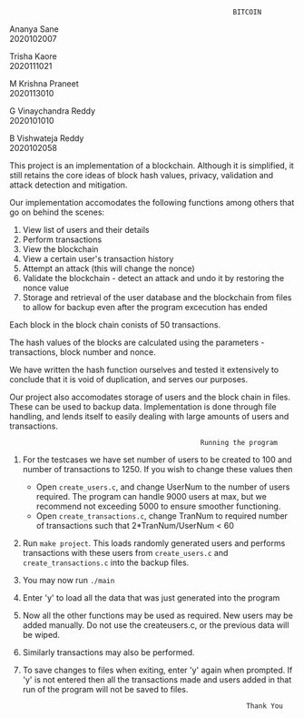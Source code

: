                                                            BITCOIN

Ananya Sane             
2020102007

Trisha Kaore            
2020111021

M Krishna Praneet       
2020113010

G Vinaychandra Reddy    
2020101010

B Vishwateja Reddy      
2020102058



This project is an implementation of a blockchain. Although it is simplified, it still retains the core ideas of block hash values, privacy, validation and attack detection and mitigation.

Our implementation accomodates the following functions among others that go on behind the scenes:

1. View list of users and their details
2. Perform transactions
3. View the blockchain 
4. View a certain user's transaction history
5. Attempt an attack (this will change the nonce)
6. Validate the blockchain - detect an attack and undo it by restoring the nonce value
7. Storage and retrieval of the user database and the blockchain from files to allow for backup even after the program excecution has ended

Each block in the block chain conists of 50 transactions.

The hash values of the blocks are calculated using the parameters - transactions, block number and nonce.

We have written the hash function ourselves and tested it extensively to conclude that it is void of duplication, and serves our purposes.

Our project also accomodates storage of users and the block chain in files. These can be used to backup data.
Implementation is done through file handling, and lends itself to easily dealing with large amounts of users and transactions.

                                                   Running the program

1. For the testcases we have set number of users to be created to 100 and number of transactions to 1250. If you wish to change these values then
   - Open ```create_users.c```, and change UserNum to the number of users required. The program can handle 9000 users at max, but we recommend not exceeding 5000 to ensure smoother functioning.
   - Open ```create_transactions.c```, change TranNum to required number of transactions such that 2*TranNum/UserNum < 60 
2. Run ```make project```. This loads randomly generated users and performs transactions with these users from ```create_users.c``` and ```create_transactions.c``` into the backup files.

3. You may now run ```./main```
4. Enter 'y' to load all the data that was just generated into the program
5. Now all the other functions may be used as required. New users may be added manually. Do not use the createusers.c, or the previous data will be wiped.
6. Similarly transactions may also be performed.
7. To save changes to files when exiting, enter 'y' again when prompted. If 'y' is not entered then all the transactions made and users added in that run of the program will not be saved to files.

                                                              Thank You
